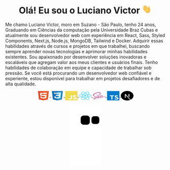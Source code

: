 <h1 align="center"> Olá! Eu sou o Luciano Victor <img src="https://raw.githubusercontent.com/ABSphreak/ABSphreak/master/gifs/Hi.gif" width="30px"> </h1> 

Me chamo Luciano Victor, moro em Suzano - São Paulo, tenho 24 anos, Graduando em Ciências da computação pela Universidade Braz Cubas e atualmente sou desenvolvedor web com experiência em React, Sass, Styled Components, Next.js, Node.js, MongoDB, Tailwind e Docker. Adquirir essas habilidades através de cursos e projetos em que trabalhei, buscando sempre aprender novas tecnologias e aprimorar minhas habilidades existentes. Sou apaixonado por desenvolver soluções inovadoras e escaláveis que agregam valor aos meus clientes e usuários finais. Tenho habilidades de colaboração em equipe e capacidade de trabalhar sob pressão. Se você está procurando um desenvolvedor web confiável e experiente, estou disponível para trabalhar em projetos desafiadores e de alta qualidade.


 <div align="center">
  <a href="https://github.com/lucianovictor">
<!--   <img height="165em" src="https://github-readme-stats.vercel.app/api?username=lucianovictor&show_icons=true&theme=rose_pine&include_all_commits=true&count_private=true"/> -->
  <div align="center">
  <img align="center" alt="lucianovictor-HTML" height="30" width="40" src="https://raw.githubusercontent.com/devicons/devicon/master/icons/html5/html5-original.svg">
  <img align="center" alt="lucianovictor-CSS" height="30" width="40" src="https://raw.githubusercontent.com/devicons/devicon/master/icons/css3/css3-original.svg">
  <img align="center" alt="lucianovictor-JavaScript" height="30" width="40" src="https://raw.githubusercontent.com/devicons/devicon/master/icons/javascript/javascript-plain.svg">
  <img align="center" alt="lucianovictor-React" height="30" width="40" src="https://raw.githubusercontent.com/devicons/devicon/master/icons/react/react-original.svg">
  <img align="center" alt="lucianovictor-Sass" height="30" width="40" src="https://raw.githubusercontent.com/devicons/devicon/master/icons/sass/sass-original.svg">
  <img align="center" alt="lucianovictor-TypeScript" height="30" width="40" src="https://raw.githubusercontent.com/devicons/devicon/master/icons/typescript/typescript-plain.svg">
  <img align="center" alt="lucianovictor-Next" height="30" width="40" src="https://raw.githubusercontent.com/devicons/devicon/master/icons/nextjs/nextjs-original.svg">
</div>

![Snake animation](https://github.com/lucianovictor/lucianovictor/blob/output/github-contribution-grid-snake.svg)


